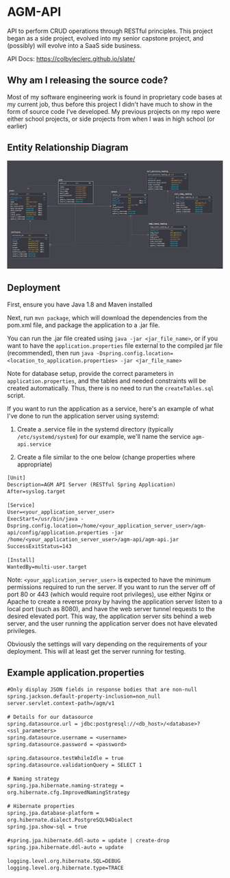 # AGM-API
API to perform CRUD operations through RESTful principles. This project began as a side project, evolved into my senior capstone project, and (possibly) will evolve into a SaaS side business. 

API Docs: https://colbyleclerc.github.io/slate/

## Why am I releasing the source code?
Most of my software engineering work is found in proprietary code bases at my current job, thus before this project I didn't have much to show in the form of source code I've developed. My previous projects on my repo were either school projects, or side projects from when I was in high school (or earlier)


## Entity Relationship Diagram
![ER Diagram](https://github.com/ColbyLeclerc/AGM-API/blob/master/AGM_ERD.png)

## Deployment
First, ensure you have Java 1.8 and Maven installed

Next, run ``mvn package``, which will download the dependencies from the pom.xml file,
and package the application to a .jar file.

You can run the .jar file created using `java -jar <jar_file_name>`, or if you
want to have the `application.properties` file external to the compiled
jar file (recommended), then run `java -Dspring.config.location=<location_to_application.properties> -jar <jar_file_name>`

Note for database setup, provide the correct parameters in `application.properties`, and the tables and needed constraints will be created automatically. Thus, there is no need to run the `createTables.sql` script.

If you want to run the application as a service, here's an example of what I've done to run the application server using 
systemd:

1. Create a .service file in the systemd directory (typically `/etc/systemd/system`) for our example, we'll
name the service `agm-api.service`

2. Create a file similar to the one below (change properties where appropriate)
```
[Unit]
Description=AGM API Server (RESTful Spring Application)
After=syslog.target

[Service]
User=<your_application_server_user>
ExecStart=/usr/bin/java -Dspring.config.location=/home/<your_application_server_user>/agm-api/config/application.properties -jar /home/<your_application_server_user>/agm-api/agm-api.jar
SuccessExitStatus=143

[Install]
WantedBy=multi-user.target

```
Note: `<your_application_server_user>` is expected to have the minimum permissions required to run the server. If you
want to run the server off of port 80 or 443 (which would require root privileges), use either Nginx or Apache to create
a reverse proxy by having the application server listen to a local port (such as 8080), and have the web server
tunnel requests to the desired elevated port. This way, the application server sits behind a web server, and the user
running the application server does not have elevated privileges.

Obviously the settings will vary depending on the requirements of your deployment. This will at least get the server
running for testing. 

## Example application.properties

```
#Only display JSON fields in response bodies that are non-null
spring.jackson.default-property-inclusion=non_null
server.servlet.context-path=/agm/v1

# Details for our datasource
spring.datasource.url = jdbc:postgresql://<db_host>/<database>?<ssl_parameters>
spring.datasource.username = <username>
spring.datasource.password = <password>

spring.datasource.testWhileIdle = true
spring.datasource.validationQuery = SELECT 1

# Naming strategy
spring.jpa.hibernate.naming-strategy = org.hibernate.cfg.ImprovedNamingStrategy

# Hibernate properties
spring.jpa.database-platform = org.hibernate.dialect.PostgreSQL94Dialect
spring.jpa.show-sql = true

#spring.jpa.hibernate.ddl-auto = update | create-drop
spring.jpa.hibernate.ddl-auto = update

logging.level.org.hibernate.SQL=DEBUG
logging.level.org.hibernate.type=TRACE
```
